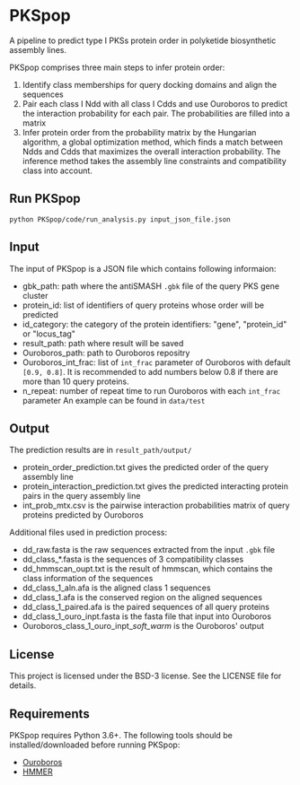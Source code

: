 PKSpop
==============

A pipeline to predict type I PKSs protein order in polyketide biosynthetic assembly lines.


PKSpop comprises three main steps to infer protein order: 
1. Identify class memberships for query docking domains and align the sequences
2. Pair each class I Ndd with all class I Cdds and use Ouroboros to predict the interaction probability for each pair. The probabilities are filled into a matrix
3. Infer protein order from the probability matrix by the Hungarian algorithm, a global optimization method, which finds a match between Ndds and Cdds that maximizes the overall interaction probability. The inference method takes the assembly line constraints and compatibility class into account.

## Run PKSpop
```
python PKSpop/code/run_analysis.py input_json_file.json
```

## Input
The input of PKSpop is a JSON file which contains following informaion:
* gbk_path: path where the antiSMASH ```.gbk``` file of the query PKS gene cluster
* protein_id: list of identifiers of query proteins whose order will be predicted
* id_category: the category of the protein identifiers: "gene", "protein_id" or "locus_tag"
* result_path: path where result will be saved
* Ouroboros_path: path to Ouroboros repositry
* Ouroboros_int_frac: list of ```int_frac``` parameter of Ouroboros with default ```[0.9, 0.8]```. It is recommended to add numbers below 0.8 if there are more than 10 query proteins.
* n_repeat: number of repeat time to run Ouroboros with each ```int_frac``` parameter
An example can be found in ```data/test```

## Output
The prediction results are in ```result_path/output/```
* protein_order_prediction.txt gives the predicted order of the query assembly line
* protein_interaction_prediction.txt gives the predicted interacting protein pairs in the query assembly line
* int_prob_mtx.csv is the pairwise interaction probabilities matrix of query proteins predicted by Ouroboros

Additional files used in prediction process:
* dd_raw.fasta is the raw sequences extracted from the input ```.gbk``` file
* dd_class_*.fasta is the sequences of 3 compatibility classes
* dd_hmmscan_oupt.txt is the result of hmmscan, which contains the class information of the sequences
* dd_class_1_aln.afa is the aligned class 1 sequences
* dd_class_1.afa is the conserved region on the aligned sequences
* dd_class_1_paired.afa is the paired sequences of all query proteins
* dd_class_1_ouro_inpt.fasta is the fasta file that input into Ouroboros
* Ouroboros_class_1_ouro_inpt_*_soft_warm_* is the Ouroboros' output 

## License
This project is licensed under the BSD-3 license. See the LICENSE file for details.

## Requirements
PKSpop requires Python 3.6+. The following tools should be installed/downloaded before running PKSpop:
* [Ouroboros](https://github.com/miguelcorrea/Ouroboros)
* [HMMER](https://hmmer.org)

